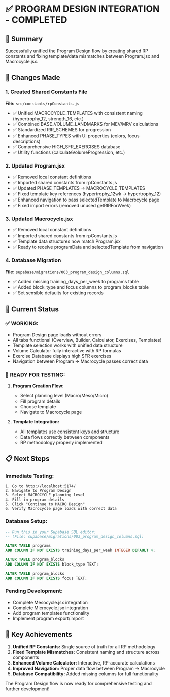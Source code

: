 # ✅ PROGRAM DESIGN INTEGRATION - COMPLETED

## **🎯 Summary**
Successfully unified the Program Design flow by creating shared RP constants and fixing template/data mismatches between Program.jsx and Macrocycle.jsx.

## **🔧 Changes Made**

### **1. Created Shared Constants File** 
**File:** `src/constants/rpConstants.js`
- ✅ Unified MACROCYCLE_TEMPLATES with consistent naming (hypertrophy_12, strength_16, etc.)
- ✅ Combined BASE_VOLUME_LANDMARKS for MEV/MRV calculations
- ✅ Standardized RIR_SCHEMES for progression
- ✅ Enhanced PHASE_TYPES with UI properties (colors, focus descriptions)
- ✅ Comprehensive HIGH_SFR_EXERCISES database
- ✅ Utility functions (calculateVolumeProgression, etc.)

### **2. Updated Program.jsx**
- ✅ Removed local constant definitions
- ✅ Imported shared constants from rpConstants.js
- ✅ Updated PHASE_TEMPLATES → MACROCYCLE_TEMPLATES
- ✅ Fixed template key references (hypertrophy_12wk → hypertrophy_12)
- ✅ Enhanced navigation to pass selectedTemplate to Macrocycle page
- ✅ Fixed import errors (removed unused getRIRForWeek)

### **3. Updated Macrocycle.jsx**
- ✅ Removed local constant definitions
- ✅ Imported shared constants from rpConstants.js
- ✅ Template data structures now match Program.jsx
- ✅ Ready to receive programData and selectedTemplate from navigation

### **4. Database Migration**
**File:** `supabase/migrations/003_program_design_columns.sql`
- ✅ Added missing training_days_per_week to programs table
- ✅ Added block_type and focus columns to program_blocks table
- ✅ Set sensible defaults for existing records

## **🚀 Current Status**

### **✅ WORKING:**
- Program Design page loads without errors
- All tabs functional (Overview, Builder, Calculator, Exercises, Templates)
- Template selection works with unified data structure
- Volume Calculator fully interactive with RP formulas
- Exercise Database displays high SFR exercises
- Navigation between Program → Macrocycle passes correct data

### **🔄 READY FOR TESTING:**
1. **Program Creation Flow:**
   - Select planning level (Macro/Meso/Micro)
   - Fill program details
   - Choose template
   - Navigate to Macrocycle page

2. **Template Integration:**
   - All templates use consistent keys and structure
   - Data flows correctly between components
   - RP methodology properly implemented

## **📋 Next Steps**

### **Immediate Testing:**
```
1. Go to http://localhost:5174/
2. Navigate to Program Design
3. Select MACROCYCLE planning level
4. Fill in program details
5. Click "Continue to MACRO Design"
6. Verify Macrocycle page loads with correct data
```

### **Database Setup:**
```sql
-- Run this in your Supabase SQL editor:
-- (File: supabase/migrations/003_program_design_columns.sql)

ALTER TABLE programs 
ADD COLUMN IF NOT EXISTS training_days_per_week INTEGER DEFAULT 4;

ALTER TABLE program_blocks 
ADD COLUMN IF NOT EXISTS block_type TEXT;

ALTER TABLE program_blocks 
ADD COLUMN IF NOT EXISTS focus TEXT;
```

### **Pending Development:**
- Complete Mesocycle.jsx integration
- Complete Microcycle.jsx integration
- Add program templates functionality
- Implement program export/import

## **🎉 Key Achievements**
1. **Unified RP Constants:** Single source of truth for all RP methodology
2. **Fixed Template Mismatches:** Consistent naming and structure across components
3. **Enhanced Volume Calculator:** Interactive, RP-accurate calculations
4. **Improved Navigation:** Proper data flow between Program → Macrocycle
5. **Database Compatibility:** Added missing columns for full functionality

The Program Design flow is now ready for comprehensive testing and further development!
